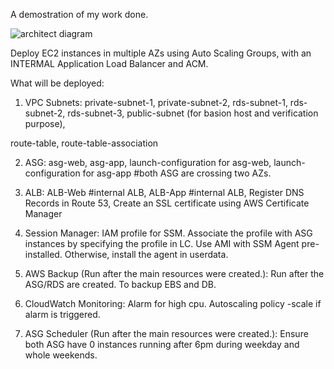 A demostration of my work done.

![architect diagram](https://github.com/SamCheng26/terraform-aws-test/assets/65500466/07dd8096-9127-47dc-adc3-a142db239ea1)


Deploy EC2 instances in multiple AZs using Auto Scaling Groups, with an INTERMAL Application Load Balancer and ACM.

What will be deployed:
  
1. VPC Subnets:
private-subnet-1, 
private-subnet-2, 
rds-subnet-1,
rds-subnet-2,
rds-subnet-3,
public-subnet (for basion host and verification purpose),

route-table,
route-table-association

2. ASG:
asg-web, 
asg-app,
launch-configuration for asg-web,
launch-configuration for asg-app
#both ASG are crossing two AZs. 

3. ALB:
ALB-Web #internal ALB,
ALB-App #internal ALB,
Register DNS Records in Route 53,
Create an SSL certificate using AWS Certificate Manager
  

5. Session Manager:
IAM profile for SSM.
Associate the profile with ASG instances by specifying the profile in LC.
Use AMI with SSM Agent pre-installed. Otherwise, install the agent in userdata.    

6. AWS Backup (Run after the main resources were created.):
Run after the ASG/RDS are created. To backup EBS and DB.

7. CloudWatch Monitoring:
Alarm for high cpu.
Autoscaling policy -scale if alarm is triggered.

8. ASG Scheduler (Run after the main resources were created.):
Ensure both ASG have 0 instances running after 6pm during weekday and whole weekends. 
